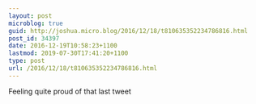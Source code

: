 ```yaml
---
layout: post
microblog: true
guid: http://joshua.micro.blog/2016/12/18/t810635352234786816.html
post_id: 34397
date: 2016-12-19T10:58:23+1100
lastmod: 2019-07-30T17:41:20+1100
type: post
url: /2016/12/18/t810635352234786816.html
---
```

Feeling quite proud of that last tweet
